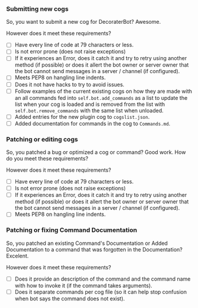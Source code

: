 <!--
Remove any section(s) that does not apply to this pull request.
-->

### Submitting new cogs

So, you want to submit a new cog for DecoraterBot? Awesome.

However does it meet these requirements?

- [ ] Have every line of code at 79 characters or less.
- [ ] Is not error prone (does not raise exceptions)
- [ ] If it experiences an Error, does it catch it and try to retry using another method (if possible) or does it allert the bot owner or server owner that the bot cannot send messages in a server / channel (if configured).
- [ ] Meets PEP8 on hangling line indents.
- [ ] Does it not have hacks to try to avoid issues.
- [ ] Follow examples of the current existing cogs on how they are made with an all commands fed into ``self.bot.add_commands`` as a list to update the list when your cog is loaded and is removed from the list with ``self.bot.remove_commands`` with the same list when unloaded.
- [ ] Added entries for the new plugin cog to ``cogslist.json``.
- [ ] Added documentation for commands in the cog to ``Commands.md``.

### Patching or editing cogs

So, you patched a bug or optimized a cog or command? Good work. How do you meet these requirements?

However does it meet these requirements?

- [ ] Have every line of code at 79 characters or less.
- [ ] Is not error prone (does not raise exceptions)
- [ ] If it experiences an Error, does it catch it and try to retry using another method (if possible) or does it allert the bot owner or server owner that the bot cannot send messages in a server / channel (if configured).
- [ ] Meets PEP8 on hangling line indents.

<!--
The following is not needed when submitting new cogs. However you still have to Document any new command added from the cog(s).
-->
### Patching or fixing Command Documentation

So, you patched an existing Command's Documentation or Added Documentation to a command that was forgotten in the Documentation? Excelent.

However does it meet these requirements?

- [ ] Does it provide an description of the command and the command name with how to invoke it (if the command takes arguments).
- [ ] Does it separate commands per cog file (so it can help stop confusion when bot says the command does not exist).

<!--
And do not forget a brief description on what your changes/submissions do here.
-->

